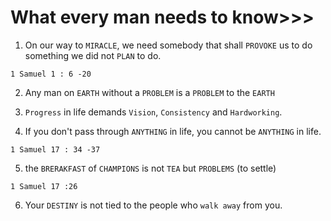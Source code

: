 # What every man needs to know>>>

1. On our way to `MIRACLE`, we need somebody that shall `PROVOKE` us to do something we did not `PLAN` to do. 
```
1 Samuel 1 : 6 -20
```
2. Any man on `EARTH` without a `PROBLEM` is a `PROBLEM` to the `EARTH`

3. `Progress` in life demands `Vision`, `Consistency` and `Hardworking`.

4. If you don't pass through `ANYTHING` in life, you cannot be `ANYTHING` in life.
```
1 Samuel 17 : 34 -37
```
5. the `BRERAKFAST` of `CHAMPIONS` is not `TEA` but `PROBLEMS` (to settle)
```
1 Samuel 17 :26
```
6. Your `DESTINY` is not tied to the people who `walk away` from you.
